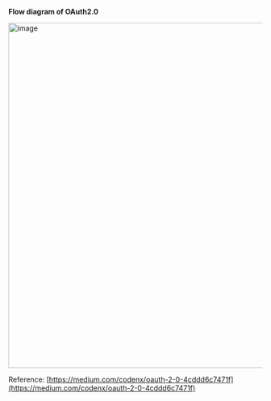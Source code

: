 **Flow diagram of OAuth2.0**

<img width="784" height="686" alt="image" src="https://github.com/user-attachments/assets/7d68b5f9-e108-4eb0-8bb3-c5d2f54b07de" />



Reference: [https://medium.com/codenx/oauth-2-0-4cddd6c7471f](https://medium.com/codenx/oauth-2-0-4cddd6c7471f)
